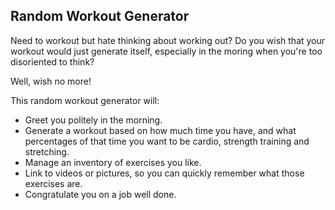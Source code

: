 Random Workout Generator
------------------------

Need to workout but hate thinking about working out? Do you wish that your workout would just generate itself, especially in the moring when you're too disoriented to think?

Well, wish no more!

This random workout generator will:

* Greet you politely in the morning.
* Generate a workout based on how much time you have, and what percentages of that time you want to be cardio, strength training and stretching. 
* Manage an inventory of exercises you like.
* Link to videos or pictures, so you can quickly remember what those exercises are.
* Congratulate you on a job well done.
